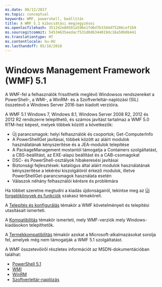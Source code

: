 ```yaml
---
ms.date: 08/12/2017
ms.topic: conceptual
keywords: WMF, powershell, beállítás
title: A WMF 5.1 kibocsátási megjegyzései
ms.openlocfilehash: 3512d2e80501a596e1fd6d7b33d4d75286cef1b9
ms.sourcegitcommit: 54534635eedacf531d8d6344019dc16a50b8b441
ms.translationtype: HT
ms.contentlocale: hu-HU
ms.lasthandoff: 05/16/2018
---
```

# <a name="windows-management-framework-wmf-51"></a>Windows Management Framework (WMF) 5.1 #

A WMF-fel a felhasználók frissíthetik meglévő Windowsos rendszereiket a PowerShell-, a WMI-, a WinRM- és a Szoftverleltár-naplózási (SIL) összetevő a Windows Server 2016-ban kiadott verzióira.

A WMF 5.1 Windows 7, Windows 8.1, Windows Server 2008 R2, 2012 és 2012 R2 rendszerre telepíthető, és számos javítást tartalmaz a WMF 5.0 RTM-hez képest, melyek többek között a következők:

- Új parancsmagok: helyi felhasználók és csoportok; Get-ComputerInfo
- A PowerShellGet javításai, többek között az aláírt modulok használatának kényszerítése és a JEA-modulok telepítése
- A PackageManagement mostantól támogatja a Containers szolgáltatást, a CBS-beállítást, az EXE-alapú beállítást és a CAB-csomagokat
- DSC- és PowerShell-osztályok hibakeresési javításai
- Biztonsági fejlesztések: katalógus által aláírt modulok használatának kényszerítése a lekérési kiszolgálóról érkező modulok, illetve PowerShellGet-parancsmagok használata esetén
- Válaszok néhány felhasználói kérésre és problémára

Ha többet szeretne megtudni a kiadás újdonságairól, tekintse meg az [Új forgatókönyvek és funkciók](https://docs.microsoft.com/en-us/powershell/wmf/5.1/scenarios-features) szakasz témaköreit.

A [Telepítés és konfigurálás](https://docs.microsoft.com/en-us/powershell/wmf/5.1/install-configure) témakör a WMF követelményeit és telepítési utasításait ismerteti.

A [Kompatibilitás](https://docs.microsoft.com/en-us/powershell/wmf/5.1/compatibility) témakör ismerteti, mely WMF-verziók mely Windows-kiadásokon telepíthetők.

A [Termékkompatibilitás](https://docs.microsoft.com/en-us/powershell/wmf/5.1/productincompat) témakör azokat a Microsoft-alkalmazásokat sorolja fel, amelyek még nem támogatják a WMF 5.1 szolgáltatást.

A WMF összetevőiről részletes információt az MSDN-dokumentációban találhat:

- [PowerShell 5.1](https://docs.microsoft.com/en-us/powershell/)
- [WMI](https://msdn.microsoft.com/en-us/library/jj152383(v=vs.85).aspx)
- [WinRM](https://msdn.microsoft.com/en-us/library/aa384426(v=vs.85).aspx)
- [Szoftverleltár-naplózás](https://technet.microsoft.com/en-us/library/dn383584(v=ws.11).aspx)
